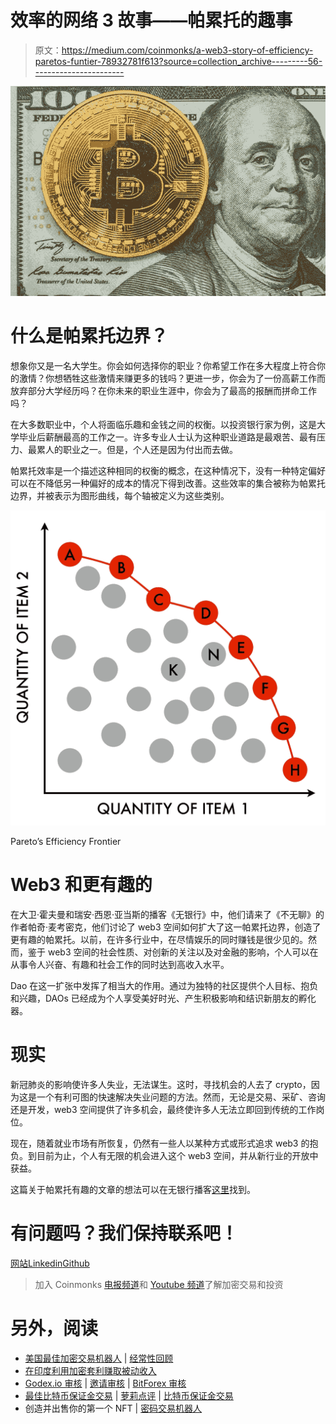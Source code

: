 # 效率的网络 3 故事——帕累托的趣事

> 原文：<https://medium.com/coinmonks/a-web3-story-of-efficiency-paretos-funtier-78932781f613?source=collection_archive---------56----------------------->

![](img/1e42ab9a2e2fd3eb0b9673252b18e035.png)

# 什么是帕累托边界？

想象你又是一名大学生。你会如何选择你的职业？你希望工作在多大程度上符合你的激情？你想牺牲这些激情来赚更多的钱吗？更进一步，你会为了一份高薪工作而放弃部分大学经历吗？在你未来的职业生涯中，你会为了最高的报酬而拼命工作吗？

在大多数职业中，个人将面临乐趣和金钱之间的权衡。以投资银行家为例，这是大学毕业后薪酬最高的工作之一。许多专业人士认为这种职业道路是最艰苦、最有压力、最累人的职业之一。但是，个人还是因为付出而去做。

帕累托效率是一个描述这种相同的权衡的概念，在这种情况下，没有一种特定偏好可以在不降低另一种偏好的成本的情况下得到改善。这些效率的集合被称为帕累托边界，并被表示为图形曲线，每个轴被定义为这些类别。

![](img/e20458224e4dd94c8d3e2a7d1ff54c06.png)

Pareto’s Efficiency Frontier

# Web3 和更有趣的

在大卫·霍夫曼和瑞安·西恩·亚当斯的播客《无银行》中，他们请来了《不无聊》的作者帕奇·麦考密克，他们讨论了 web3 空间如何扩大了这一帕累托边界，创造了更有趣的帕累托。以前，在许多行业中，在尽情娱乐的同时赚钱是很少见的。然而，鉴于 web3 空间的社会性质、对创新的关注以及对金融的影响，个人可以在从事令人兴奋、有趣和社会工作的同时达到高收入水平。

Dao 在这一扩张中发挥了相当大的作用。通过为独特的社区提供个人目标、抱负和兴趣，DAOs 已经成为个人享受美好时光、产生积极影响和结识新朋友的孵化器。

# 现实

新冠肺炎的影响使许多人失业，无法谋生。这时，寻找机会的人去了 crypto，因为这是一个有利可图的快速解决失业问题的方法。然而，无论是交易、采矿、咨询还是开发，web3 空间提供了许多机会，最终使许多人无法立即回到传统的工作岗位。

现在，随着就业市场有所恢复，仍然有一些人以某种方式或形式追求 web3 的抱负。到目前为止，个人有无限的机会进入这个 web3 空间，并从新行业的开放中获益。

这篇关于帕累托有趣的文章的想法可以在无银行播客[这里](http://podcast.banklesshq.com/112-into-the-funtier-packy-mccormick)找到。

# 有问题吗？我们保持联系吧！

[网站](https://www.stevenarellano.me/)[Linkedin](https://www.linkedin.com/in/stevenjarellano/)[Github](https://github.com/stevenarellano)

> 加入 Coinmonks [电报频道](https://t.me/coincodecap)和 [Youtube 频道](https://www.youtube.com/c/coinmonks/videos)了解加密交易和投资

# 另外，阅读

*   [美国最佳加密交易机器人](https://coincodecap.com/crypto-trading-bots-in-the-us) | [经常性回顾](https://coincodecap.com/changelly-review)
*   [在印度利用加密套利赚取被动收入](https://coincodecap.com/crypto-arbitrage-in-india)
*   [Godex.io 审核](/coinmonks/godex-io-review-7366086519fb) | [邀请审核](/coinmonks/invity-review-70f3030c0502) | [BitForex 审核](https://coincodecap.com/bitforex-review)
*   [最佳比特币保证金交易](/coinmonks/bitcoin-margin-trading-exchange-bcbfcbf7b8e3) | [萝莉点评](/coinmonks/lolli-review-e6ddc7895ad8) | [比特币保证金交易](https://coincodecap.com/bityard-margin-trading)
*   创造并出售你的第一个 NFT | [密码交易机器人](https://coincodecap.com/best-crypto-trading-bots)